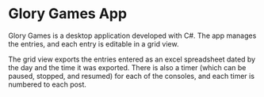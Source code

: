 # Glory Games App
Glory Games is a desktop application developed with C#. 
The app manages the entries, and each entry is editable in a grid view. 

The grid view exports the entries entered as an excel spreadsheet dated by the day and the time it was exported.
There is also a timer (which can be paused, stopped, and resumed) for each of the consoles, and each timer is numbered to each post.
